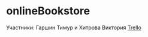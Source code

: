 # onlineBookstore
Участники: Гаршин Тимур и Хитрова Виктория
[Trello](https://trello.com/b/36HWAmZd/onlinebookstore)
